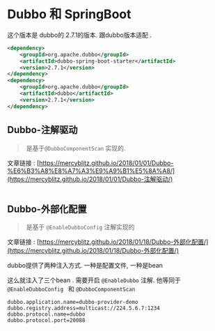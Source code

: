 # Dubbo 和 SpringBoot

这个版本是 dubbo的 2.7.1的版本. 跟dubbo版本适配 . 

```xml
<dependency>
    <groupId>org.apache.dubbo</groupId>
    <artifactId>dubbo-spring-boot-starter</artifactId>
    <version>2.7.1</version>
</dependency>
<dependency>
    <groupId>org.apache.dubbo</groupId>
    <artifactId>dubbo</artifactId>
    <version>2.7.1</version>
</dependency>
```



## Dubbo-注解驱动

> ​	是基于`@DubboComponentScan`  实现的. 

文章链接 : [https://mercyblitz.github.io/2018/01/01/Dubbo-%E6%B3%A8%E8%A7%A3%E9%A9%B1%E5%8A%A8/](https://mercyblitz.github.io/2018/01/01/Dubbo-注解驱动/)

```java

```





## Dubbo-外部化配置

> ​	是基于 `@EnableDubboConfig` 注解实现的

文章链接 : [https://mercyblitz.github.io/2018/01/18/Dubbo-外部化配置/](https://mercyblitz.github.io/2018/01/18/Dubbo-外部化配置/)





dubbo提供了两种注入方式.  一种是配置文件, 一种是bean

这么就注入了三个bean .  需要开启 `@EnableDubbo` 注解. 他等同于 `@EnableDubboConfig ` 和 `@DubboComponentScan`

```properties
dubbo.application.name=dubbo-provider-demo
dubbo.registry.address=multicast://224.5.6.7:1234
dubbo.protocol.name=dubbo
dubbo.protocol.port=20088
```





